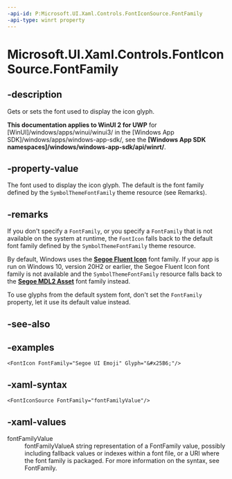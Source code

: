 ```yaml
---
-api-id: P:Microsoft.UI.Xaml.Controls.FontIconSource.FontFamily
-api-type: winrt property
---
```

<!-- Property syntax.
public FontFamily FontFamily { get;  set; }
-->

# Microsoft.UI.Xaml.Controls.FontIconSource.FontFamily


## -description

Gets or sets the font used to display the icon glyph.


**This documentation applies to WinUI 2 for UWP** for [WinUI]/windows/apps/winui/winui3/ in the [Windows App SDK]/windows/apps/windows-app-sdk/, see the **[Windows App SDK namespaces]/windows/windows-app-sdk/api/winrt/**.

## -property-value

The font used to display the icon glyph. The default is the font family defined by the `SymbolThemeFontFamily` theme resource (see Remarks).


## -remarks

If you don't specify a `FontFamily`, or you specify a `FontFamily` that is not available on the system at runtime, the `FontIcon` falls back to the default font family defined by the `SymbolThemeFontFamily` theme resource.

By default, Windows uses the [**Segoe Fluent Icon**](/windows/apps/design/style/segoe-ui-symbol-font) font family. If your app is run on Windows 10, version 20H2 or earlier, the Segoe Fluent Icon font family is not available and the `SymbolThemeFontFamily` resource falls back to the [**Segoe MDL2 Asset**](/windows/apps/design/style/segoe-ui-symbol-font) font family instead. 

To use glyphs from the default system font, don't set the `FontFamily` property, let it use its default value instead.

## -see-also


## -examples

```xaml
<FontIcon FontFamily="Segoe UI Emoji" Glyph="&#x25B6;"/>
```


## -xaml-syntax

```xaml
<FontIconSource FontFamily="fontFamilyValue"/>
```


## -xaml-values

<dl><dt>fontFamilyValue</dt><dd>fontFamilyValueA string representation of a FontFamily value, possibly including fallback values or indexes within a font file, or a URI where the font family is packaged. For more information on the syntax, see FontFamily.</dd>
</dl>


